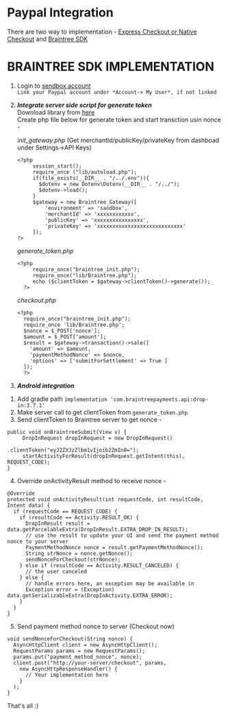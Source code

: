 # Paypal Integration

There are two way to implementation - [Express Checkout or Native Checkout](https://paypal.github.io/paypalnativecheckout-docs/) and [Braintree SDK](https://developers.braintreepayments.com/start/hello-client/android/v2)  

# BRAINTREE SDK IMPLEMENTATION
1. Login to [sendbox account](https://sandbox.braintreegateway.com/login)  
`Link your Paypal account under *Account-> My User*, if not linked`  
2. ***Integrate server side script for generate token***  
   Download library from [here](https://developers.braintreepayments.com/start/hello-server/php)  
   Create php file below for generate token and start transction usin nonce -  
   
   *init_gateway.php*    (Get merchantId/publicKey/privateKey from dashboad under Settings->API Keys)
      <!-- language: php -->
   ```
   <?php 
        session_start();
        require_once ("lib/autoload.php");
        if(file_exists(__DIR__ . "/../.env")){
          $dotenv = new Dotenv\Dotenv(__DIR__ . "/../");
          $dotenv->load();
        }
        $gateway = new Braintree_Gateway([
            'environment' => 'sandbox',
            'merchantId' => 'xxxxxxxxxxxx',
            'publicKey' => 'xxxxxxxxxxxxxxxx',
            'privateKey' => 'xxxxxxxxxxxxxxxxxxxxxxxxxxxx'
        ]);
   ?>
   ```
   *generate_token.php*  
    <!-- language: php -->
    ```
    <?php
         require_once("braintree_init.php");
         require_once("lib/Braintree.php");
         echo ($clientToken = $gateway->clientToken()->generate());
      ?>
      ```  
   *checkout.php*  
    <!-- language: php -->
    ```
    <?php
      require_once("braintree_init.php");
      require_once 'lib/Braintree.php';
      $nonce = $_POST['nonce'];
      $amount = $_POST['amount'];
      $result = $gateway->transaction()->sale([
        'amount' => $amount,
        'paymentMethodNonce' => $nonce,
        'options' => ['submitForSettlement' => True ]  
      ]);
      ?>
      ```
3. ***Android integration***
  1) Add gradle path `implementation 'com.braintreepayments.api:drop-in:3.7.1'`  
  2) Make server call to get clientToken from `generate_token.php`
  3) Send clientToken to Braintree server to get nonce - 
   ```
   public void onBraintreeSubmit(View v) {
        DropInRequest dropInRequest = new DropInRequest()
                                          .clientToken("eyJ2ZXJzZlbm1vIjoib2ZmIn0=");
        startActivityForResult(dropInRequest.getIntent(this), REQUEST_CODE);
   }
   ```  
   4) Override onActivityResult method to receive nonce -
   ```
   @Override
   protected void onActivityResult(int requestCode, int resultCode, Intent data) {
     if (requestCode == REQUEST_CODE) {
       if (resultCode == Activity.RESULT_OK) {
         DropInResult result = data.getParcelableExtra(DropInResult.EXTRA_DROP_IN_RESULT);
         // use the result to update your UI and send the payment method nonce to your server
         PaymentMethodNonce nonce = result.getPaymentMethodNonce();
         String strNonce = nonce.getNonce();
         sendNonceForCheckout(strNonce);
       } else if (resultCode == Activity.RESULT_CANCELED) {
         // the user canceled
       } else {
         // handle errors here, an exception may be available in
         Exception error = (Exception) data.getSerializableExtra(DropInActivity.EXTRA_ERROR);
       }
     }
   }
   ```
   5) Send payment method nonce to server (Checkout now)  
   ```
   void sendNonceForCheckout(String nonce) {
     AsyncHttpClient client = new AsyncHttpClient();
     RequestParams params = new RequestParams();
     params.put("payment_method_nonce", nonce);
     client.post("http://your-server/checkout", params,
       new AsyncHttpResponseHandler() {
         // Your implementation here
       }
     );
   }
   ```
   That's all :)
   
